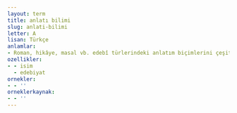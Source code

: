 ```yaml
---
layout: term
title: anlatı bilimi
slug: anlati-bilimi
letter: A
lisan: Türkçe
anlamlar:
- Roman, hikâye, masal vb. edebî türlerindeki anlatım biçimlerini çeşitli açılardan ele alarak onları eleştirel bir gözle inceleyen bilim dalı
ozellikler:
- - isim
  - edebiyat
ornekler:
- - ''
orneklerkaynak:
- - ''
---
```


